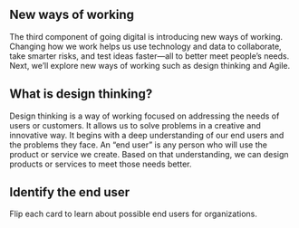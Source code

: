 
## New ways of working
The third component of going digital is introducing new ways of working. Changing how we work helps us use technology and data to collaborate, take smarter risks, and test ideas faster—all to better meet people’s needs. Next, we’ll explore new ways of working such as design thinking and Agile.

## What is design thinking?
Design thinking is a way of working focused on addressing the needs of users or customers. It allows us to solve problems in a creative and innovative way. It begins with a deep understanding of our end users and the problems they face. An “end user” is any person who will use the product or service we create. Based on that understanding, we can design products or services to meet those needs better.

## Identify the end user
Flip each card to learn about possible end users for organizations.
